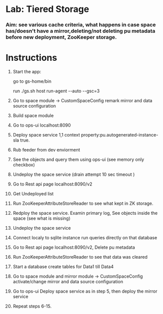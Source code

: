 # Lab: Tiered Storage

### Aim: see various cache criteria, what happens in case space has/doesn't have a mirror,deleting/not deleting pu metadata before new deployment, ZooKeeper storage.
  

# Instructions

1. Start the app:

    go to gs-home/bin

    run ./gs.sh host run-agent --auto --gsc=3

2. Go to space module -> CustomSpaceConfig remark mirror and data source configuration
3. Build space module
4. Go to ops-ui localhost:8090
5. Deploy space service 1,1 context property:pu.autogenerated-instance-sla true.
6. Rub feeder from dev enviorment
7. See the objects and query them using ops-ui (see memory only checkbox)
8. Undeploy the space service (drain attempt 10 sec timeout )
9. Go to Rest api page localhost:8090/v2
10. Get Undeployed list
11. Run ZooKeeperAttributeStoreReader to see what kept in ZK storage.
12. Redploy the space service. Examin primary log, See objects inside the space (see what is missing)
13. Undeploy the space service
14. Connect localy to sqlite instance run queries directly on that database
15. Go to Rest api page localhost:8090/v2, Delete pu metadata
16. Run ZooKeeperAttributeStoreReader to see that data was cleared
17. Start a database create tables for Data1 till Data4
18. Go to space module and mirror module -> CustomSpaceConfig activate/change mirror and data source configuration
19. Go to ops-ui Deploy space service as in step 5, then deploy the mirror service
20. Repeat steps 6-15.

